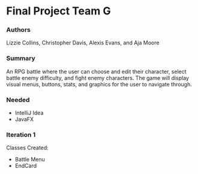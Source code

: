 # Final Project Team G

### Authors
Lizzie Collins, Christopher Davis, Alexis Evans, and Aja Moore

### Summary
An RPG battle where the user can choose and edit their character, select battle enemy difficulty, and fight enemy characters. The game will display visual menus, buttons, stats, and graphics for the user to navigate through. 

### Needed
- IntelliJ Idea
- JavaFX

### Iteration 1
Classes Created: 
- Battle Menu
- EndCard 
